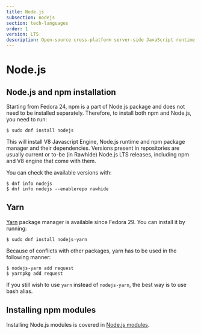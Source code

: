 ```yaml
---
title: Node.js
subsection: nodejs
section: tech-languages
order: 1
version: LTS
description: Open-source cross-platform server-side JavaScript runtime environment.
---
```


# Node.js

## Node.js and npm installation

Starting from Fedora 24, npm is a part of Node.js package and does not need to be installed separately. Therefore, to install both npm and Node.js, you need to run:

```
$ sudo dnf install nodejs
```

This will install V8 Javascript Engine, Node.js runtime and npm package manager and their dependencies. Versions present in repositories are usually current or to-be (in Rawhide) Node.js LTS releases, including npm and V8 engine that come with them.

You can check the available versions with:

```
$ dnf info nodejs
$ dnf info nodejs --enablerepo rawhide
```

## Yarn

[Yarn](https://yarnpkg.com/en/) package manager is available since Fedora 29. You can install it by running:

```
$ sudo dnf install nodejs-yarn
```

Because of conflicts with other packages, yarn has to be used in the following manner:

```
$ nodejs-yarn add request
$ yarnpkg add request
```

If you still wish to use `yarn` instead of `nodejs-yarn`, the best way is to use bash alias.

## Installing npm modules

Installing Node.js modules is covered in [Node.js modules](/tech/languages/nodejs/modules.html).
